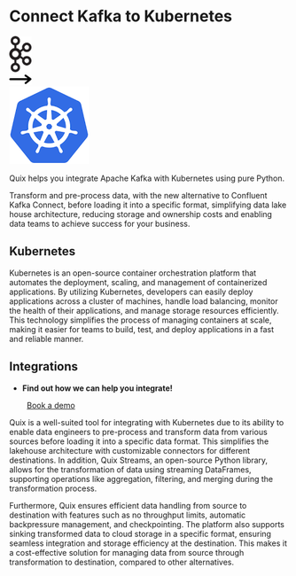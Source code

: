 # Connect Kafka to Kubernetes

<div class="connect-images cards blog-grid-card" markdown>
<div>
<img src="../images/kafka_logo.png" width="40px" />
</div>
<div>
<img src="../images/arrow.svg" width="40px" />
</div>
<div>
<img src="./images/kubernetes_1.jpg" />
</div>
</div>

Quix helps you integrate Apache Kafka with Kubernetes using pure Python.

Transform and pre-process data, with the new alternative to Confluent Kafka Connect, before loading it into a specific format, simplifying data lake house architecture, reducing storage and ownership costs and enabling data teams to achieve success for your business.

## Kubernetes

Kubernetes is an open-source container orchestration platform that automates the deployment, scaling, and management of containerized applications. By utilizing Kubernetes, developers can easily deploy applications across a cluster of machines, handle load balancing, monitor the health of their applications, and manage storage resources efficiently. This technology simplifies the process of managing containers at scale, making it easier for teams to build, test, and deploy applications in a fast and reliable manner.

## Integrations

<div class="grid cards" markdown>

- __Find out how we can help you integrate!__

    <a class="md-button md-button--primary" href="https://share.hsforms.com/1iW0TmZzKQMChk0lxd_tGiw4yjw2?__hstc=175542013.2303933fbd746c0ac86d9ccbe9bc9100.1728383268831.1729603416735.1729620918855.31&__hssc=175542013.1.1729620918855&__hsfp=2132701734" target="_blank" style="margin:.5rem;">Book a demo</a>

</div>


Quix is a well-suited tool for integrating with Kubernetes due to its ability to enable data engineers to pre-process and transform data from various sources before loading it into a specific data format. This simplifies the lakehouse architecture with customizable connectors for different destinations. In addition, Quix Streams, an open-source Python library, allows for the transformation of data using streaming DataFrames, supporting operations like aggregation, filtering, and merging during the transformation process.

Furthermore, Quix ensures efficient data handling from source to destination with features such as no throughput limits, automatic backpressure management, and checkpointing. The platform also supports sinking transformed data to cloud storage in a specific format, ensuring seamless integration and storage efficiency at the destination. This makes it a cost-effective solution for managing data from source through transformation to destination, compared to other alternatives.


